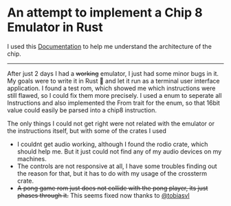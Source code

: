 # An attempt to implement a Chip 8 Emulator in Rust
I used this [Documentation](http://devernay.free.fr/hacks/chip8/C8TECH10.HTM#2.5) to help me understand the architecture of the chip.

---
After just 2 days I had a ~~working~~ emulator, I just had some minor bugs in it.
My goals were to write it in Rust 🦀 and let it run as a terminal user interface application.
I found a test rom, which showed me which instructions were still flawed, so I could fix them more precisely. I used a enum to seperate all Instructions and also implemented the From trait for the enum, so that 16bit value could easily be parsed into a chip8 instruction.

The only things I could not get right were not related with the emulator or the instructions itself, but with some of the crates I used
- I couldnt get audio working, although I found the rodio crate, which should help me. But it just could not find any of my audio devices on my machines.
- The controls are not responsive at all, I have some troubles finding out the reason for that, but it has to do with my usage of the crossterm crate.
- ~~A pong game rom just does not collide with the pong player, its just phases through it.~~ This seems fixed now thanks to [@tobiasvl](https://github.com/tobiasvl)
